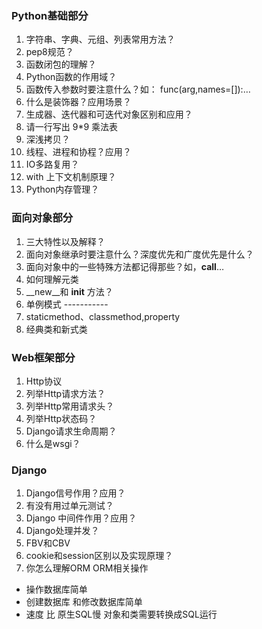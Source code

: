 

### Python基础部分
1.	字符串、字典、元组、列表常用方法？
2.	pep8规范？
3.	函数闭包的理解？
4.	Python函数的作用域？
5.	函数传入参数时要注意什么？如： func(arg,names=[]):…
6.	什么是装饰器？应用场景？
7.	生成器、迭代器和可迭代对象区别和应用？
8.	请一行写出 9*9 乘法表
9.	深浅拷贝？
10.	线程、进程和协程？应用？
11.	IO多路复用？
12.	with 上下文机制原理？
13.	Python内存管理？

### 面向对象部分
1.	三大特性以及解释？
2.	面向对象继承时要注意什么？深度优先和广度优先是什么？
3.	面向对象中的一些特殊方法都记得那些？如，__call__…
4.	如何理解元类
5.	__new__和 __init__ 方法？
6.	单例模式 -----------
7.	staticmethod、classmethod,property
8.	经典类和新式类


###	Web框架部分
1.	Http协议
2.	列举Http请求方法？
3.	列举Http常用请求头？
4.	列举Http状态码？
5.	Django请求生命周期？
6.	什么是wsgi？

### Django

1. Django信号作用？应用？
2. 有没有用过单元测试？
3. Django 中间件作用？应用？
4. Django处理并发？
5. FBV和CBV
6. cookie和session区别以及实现原理？
7. 你怎么理解ORM ORM相关操作
- 操作数据库简单
- 创建数据库 和修改数据库简单
- 速度 比 原生SQL慢 对象和类需要转换成SQL运行
